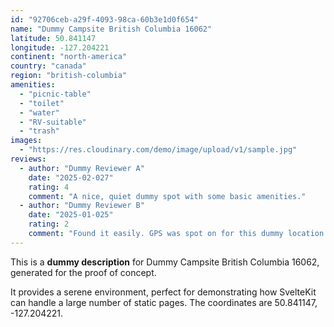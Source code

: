 ```yaml
---
id: "92706ceb-a29f-4093-98ca-60b3e1d0f654"
name: "Dummy Campsite British Columbia 16062"
latitude: 50.841147
longitude: -127.204221
continent: "north-america"
country: "canada"
region: "british-columbia"
amenities:
  - "picnic-table"
  - "toilet"
  - "water"
  - "RV-suitable"
  - "trash"
images:
  - "https://res.cloudinary.com/demo/image/upload/v1/sample.jpg"
reviews:
  - author: "Dummy Reviewer A"
    date: "2025-02-027"
    rating: 4
    comment: "A nice, quiet dummy spot with some basic amenities."
  - author: "Dummy Reviewer B"
    date: "2025-01-025"
    rating: 2
    comment: "Found it easily. GPS was spot on for this dummy location."
---
```


This is a **dummy description** for Dummy Campsite British Columbia 16062, generated for the proof of concept.

It provides a serene environment, perfect for demonstrating how SvelteKit can handle a large number of static pages. The coordinates are 50.841147, -127.204221.
